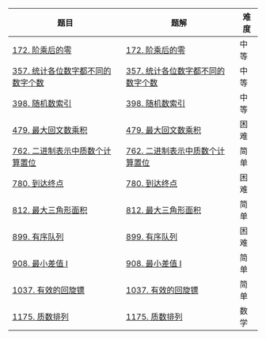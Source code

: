 | 题目                                                         | 题解                                                         | 难度 |
| ------------------------------------------------------------ | ------------------------------------------------------------ | ---- |
| [172. 阶乘后的零](https://leetcode-cn.com/problems/factorial-trailing-zeroes/) | [172. 阶乘后的零](https://github.com/ZonzeeLi/LeetCode/blob/master/index/171-180/172.%20%E9%98%B6%E4%B9%98%E5%90%8E%E7%9A%84%E9%9B%B6.md) | 中等 |
| [357. 统计各位数字都不同的数字个数](https://leetcode-cn.com/problems/count-numbers-with-unique-digits/) | [357. 统计各位数字都不同的数字个数](https://github.com/ZonzeeLi/LeetCode/blob/master/index/351-360/357.%20%E7%BB%9F%E8%AE%A1%E5%90%84%E4%BD%8D%E6%95%B0%E5%AD%97%E9%83%BD%E4%B8%8D%E5%90%8C%E7%9A%84%E6%95%B0%E5%AD%97%E4%B8%AA%E6%95%B0.md) | 中等 |
| [398. 随机数索引](https://leetcode-cn.com/problems/random-pick-index/) | [398. 随机数索引](https://github.com/ZonzeeLi/LeetCode/blob/master/index/391-400/398.%20%E9%9A%8F%E6%9C%BA%E6%95%B0%E7%B4%A2%E5%BC%95.md) | 中等 |
| [479. 最大回文数乘积](https://leetcode-cn.com/problems/largest-palindrome-product/) | [479. 最大回文数乘积](https://github.com/ZonzeeLi/LeetCode/blob/master/index/471-480/479.%20%E6%9C%80%E5%A4%A7%E5%9B%9E%E6%96%87%E6%95%B0%E4%B9%98%E7%A7%AF.md) | 困难 |
| [762. 二进制表示中质数个计算置位](https://leetcode-cn.com/problems/prime-number-of-set-bits-in-binary-representation/) | [762. 二进制表示中质数个计算置位](https://github.com/ZonzeeLi/LeetCode/blob/master/index/761-770/762.%20%E4%BA%8C%E8%BF%9B%E5%88%B6%E8%A1%A8%E7%A4%BA%E4%B8%AD%E8%B4%A8%E6%95%B0%E4%B8%AA%E8%AE%A1%E7%AE%97%E7%BD%AE%E4%BD%8D.md) | 简单 |
| [780. 到达终点](https://leetcode-cn.com/problems/reaching-points/) | [780. 到达终点](https://github.com/ZonzeeLi/LeetCode/blob/master/index/771-780/780.%20%E5%88%B0%E8%BE%BE%E7%BB%88%E7%82%B9.md) | 困难 |
| [812. 最大三角形面积](https://leetcode.cn/problems/largest-triangle-area/) | [812. 最大三角形面积](https://github.com/ZonzeeLi/LeetCode/blob/master/index/811-820/812.%20%E6%9C%80%E5%A4%A7%E4%B8%89%E8%A7%92%E5%BD%A2%E9%9D%A2%E7%A7%AF.md) | 简单 |
| [899. 有序队列](https://leetcode.cn/problems/orderly-queue/) |  [899. 有序队列](https://github.com/ZonzeeLi/LeetCode/blob/master/index/891-900/899.%20%E6%9C%89%E5%BA%8F%E9%98%9F%E5%88%97.md)                                                            | 困难 |
| [908. 最小差值 I](https://leetcode-cn.com/problems/smallest-range-i/) | [908. 最小差值 I](https://github.com/ZonzeeLi/LeetCode/blob/master/index/901-910/908.%20%E6%9C%80%E5%B0%8F%E5%B7%AE%E5%80%BC%20I.md) | 简单 |
| [1037. 有效的回旋镖](https://leetcode.cn/problems/valid-boomerang/) | [1037. 有效的回旋镖](https://github.com/ZonzeeLi/LeetCode/blob/master/index/1031-1040/1037.%20%E6%9C%89%E6%95%88%E7%9A%84%E5%9B%9E%E6%97%8B%E9%95%96.md) | 简单 |
| [1175. 质数排列](https://leetcode.cn/problems/prime-arrangements/) | [1175. 质数排列](https://github.com/ZonzeeLi/LeetCode/blob/master/index/1171-1180/1175.%20%E8%B4%A8%E6%95%B0%E6%8E%92%E5%88%97.md) | 数学 |

